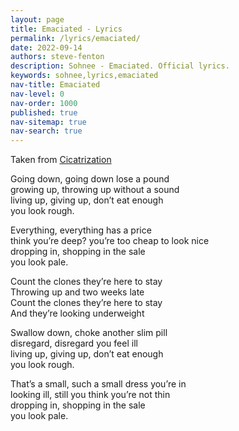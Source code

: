 ```yaml
---
layout: page
title: Emaciated - Lyrics
permalink: /lyrics/emaciated/
date: 2022-09-14
authors: steve-fenton
description: Sohnee - Emaciated. Official lyrics.
keywords: sohnee,lyrics,emaciated
nav-title: Emaciated
nav-level: 0
nav-order: 1000
published: true
nav-sitemap: true
nav-search: true
---
```


Taken from [Cicatrization](/discography/cicatrization/)

Going down, going down lose a pound\
growing up, throwing up without a sound\
living up, giving up, don’t eat enough\
you look rough.

Everything, everything has a price\
think you’re deep? you’re too cheap to look nice\
dropping in, shopping in the sale\
you look pale.

Count the clones they’re here to stay\
Throwing up and two weeks late\
Count the clones they’re here to stay\
And they’re looking underweight

Swallow down, choke another slim pill\
disregard, disregard you feel ill\
living up, giving up, don’t eat enough\
you look rough.

That’s a small, such a small dress you’re in\
looking ill, still you think you’re not thin\
dropping in, shopping in the sale\
you look pale.